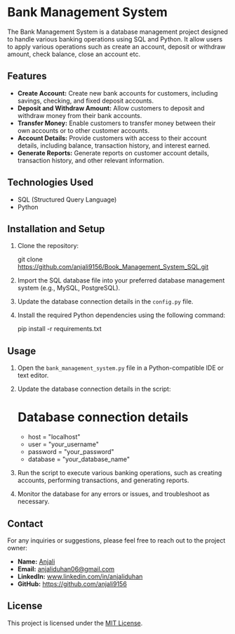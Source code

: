 # Bank Management System 

The Bank Management System is a database management project designed to handle various banking operations using SQL and Python. It allow users to apply various operations such as create an account, deposit or withdraw amount, check balance, close an account etc.

## Features

- **Create Account:** Create new bank accounts for customers, including savings, checking, and fixed deposit accounts.
- **Deposit and Withdraw Amount:** Allow customers to deposit and withdraw money from their bank accounts.
- **Transfer Money:** Enable customers to transfer money between their own accounts or to other customer accounts.
- **Account Details:** Provide customers with access to their account details, including balance, transaction history, and interest earned.
- **Generate Reports:** Generate reports on customer account details, transaction history, and other relevant information.

## Technologies Used

- SQL (Structured Query Language)
- Python

## Installation and Setup

1. Clone the repository:
   
   git clone https://github.com/anjali9156/Book_Management_System_SQL.git
   
2. Import the SQL database file into your preferred database management system (e.g., MySQL, PostgreSQL).

3. Update the database connection details in the `config.py` file.

4. Install the required Python dependencies using the following command:
   
   pip install -r requirements.txt
   
## Usage

1. Open the `bank_management_system.py` file in a Python-compatible IDE or text editor.

2. Update the database connection details in the script:
   
   # Database connection details
   - host = "localhost"
   - user = "your_username"
   - password = "your_password"
   - database = "your_database_name"
   
4. Run the script to execute various banking operations, such as creating accounts, performing transactions, and generating reports.

5. Monitor the database for any errors or issues, and troubleshoot as necessary.

## Contact

For any inquiries or suggestions, please feel free to reach out to the project owner:

- **Name:** [Anjali](https://github.com/anjali9156)
- **Email:** anjaliduhan06@gmail.com
- **LinkedIn:** www.linkedin.com/in/anjaliduhan
- **GitHub:** https://github.com/anjali9156
## License

This project is licensed under the [MIT License](LICENSE).
